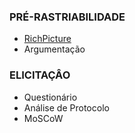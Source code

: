 ### PRÉ-RASTRIABILIDADE
* [RichPicture](Pre-rastreabilidade.md)
* Argumentação
### ELICITAÇÂO
* Questionário
* Análise de Protocolo
* MoSCoW